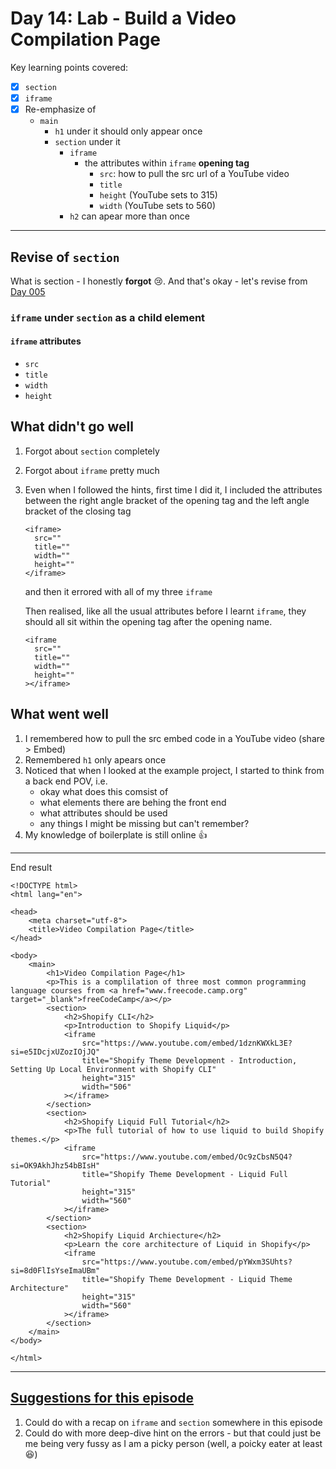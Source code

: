 # Day 14: Lab - Build a Video Compilation Page

Key learning points covered:   
- [x] `section`   
- [x] `iframe`
- [x] Re-emphasize of
  - `main`
    - `h1` under it should only appear once
    - `section` under it
      - `iframe`
        - the attributes within `iframe` **opening tag**
          - `src`: how to pull the src url of a YouTube video
          - `title`
          - `height` (YouTube sets to 315)
          - `width` (YouTube sets to 560)
      - `h2` can apear more than once

---

## Revise of `section`   
What is section - I honestly __forgot__ 😢. And that's okay - let's revise from [Day 005](https://github.com/codyy2024/code-learning-journal/blob/main/day-005-20250907.md)
### `iframe` under `section` as a child element   
#### `iframe` attributes
- `src`
- `title`
- `width`
- `height`

## What didn't go well
1. Forgot about `section` completely
2. Forgot about `iframe` pretty much
3. Even when I followed the hints, first time I did it, I included the attributes between the right angle bracket of the opening tag and the left angle bracket of the closing tag
   ```
   <iframe>
     src=""
     title=""
     width=""
     height=""
   </iframe>
   ```
   and then it errored with all of my three `iframe`

   Then realised, like all the usual attributes before I learnt `iframe`, they should all sit within the opening tag after the opening name.

   ```
   <iframe
     src=""
     title=""
     width=""
     height=""
   ></iframe>
   ```

## What went well
1. I remembered how to pull the src embed code in a YouTube video (share > Embed)
2. Remembered `h1` only apears once
3. Noticed that when I looked at the example project, I started to think from a back end POV, i.e.
   - okay what does this comsist of
   - what elements there are behing the front end
   - what attributes should be used
   - any things I might be missing but can't remember?
4. My knowledge of boilerplate is still online 👍

----

End result
```
<!DOCTYPE html>
<html lang="en">

<head>
    <meta charset="utf-8">
    <title>Video Compilation Page</title>
</head>

<body>
    <main>
        <h1>Video Compilation Page</h1>
        <p>This is a complilation of three most common programming language courses from <a href="www.freecode.camp.org" target="_blank">freeCodeCamp</a></p>
        <section>
            <h2>Shopify CLI</h2>
            <p>Introduction to Shopify Liquid</p>
            <iframe
                src="https://www.youtube.com/embed/1dznKWXkL3E?si=e5IDcjxUZozIOjJQ"
                title="Shopify Theme Development - Introduction, Setting Up Local Environment with Shopify CLI"
                height="315"
                width="506"
            ></iframe>
        </section>
        <section>
            <h2>Shopify Liquid Full Tutorial</h2>
            <p>The full tutorial of how to use liquid to build Shopify themes.</p>
            <iframe
                src="https://www.youtube.com/embed/Oc9zCbsN5Q4?si=OK9AkhJhz54bBIsH"
                title="Shopify Theme Development - Liquid Full Tutorial"
                height="315"
                width="560"
            ></iframe>
        </section>
        <section>
            <h2>Shopify Liquid Archiecture</h2>
            <p>Learn the core architecture of Liquid in Shopify</p>
            <iframe
                src="https://www.youtube.com/embed/pYWxm3SUhts?si=8d0FlIsYseImaUBm"
                title="Shopify Theme Development - Liquid Theme Architecture"
                height="315"
                width="560"
            ></iframe>
        </section>
    </main>
</body>

</html>
```

---

## <ins>Suggestions for this episode</ins>
1. Could do with a recap on `iframe` and `section` somewhere in this episode
2. Could do with more deep-dive hint on the errors - but that could just be me being very fussy as I am a picky person (well, a poicky eater at least 😆)
